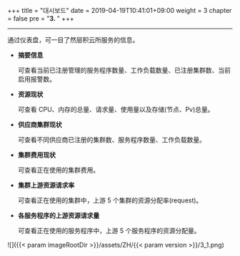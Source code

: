 +++
title = "대시보드"
date = 2019-04-19T10:41:01+09:00
weight = 3
chapter = false
pre = "<b>3. </b>"
+++

---
通过仪表盘，可一目了然层积云所服务的信息。

* **摘要信息**

  可查看当前已注册管理的服务程序数量、工作负载数量、已注册集群数、当前启用报警数。

* **资源现状**

  可查看 CPU、内存的总量、请求量、使用量以及存储(节点、Pv)总量。

* **供应商集群现状**

  可查看不同供应商已注册的集群数、服务程序数量、工作负载数量。

* **集群费用现状**

  可查看正在使用的集群费用。

* **集群上游资源请求率**

  可查看正在使用的集群中，上游 5 个集群的资源分配率(request)。

* **各服务程序的上游资源请求量**

  可查看正在使用的服务程序中，上游 5 个服务程序的资源分配量。

![]({{< param imageRootDir >}}/assets/ZH/{{< param version >}}/3_1.png)